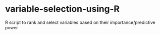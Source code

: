 # variable-selection-using-R
R script to rank and select variables based on their importance/predictive power
